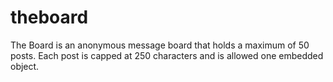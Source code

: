 theboard
========

The Board is an anonymous message board that holds a maximum of 50 posts. Each post is capped at 250 characters and is allowed one embedded object.